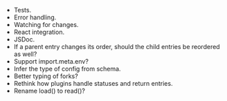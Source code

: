 - Tests.
- Error handling.
- Watching for changes.
- React integration.
- JSDoc.
- If a parent entry changes its order, should the child entries be reordered as well?
- Support import.meta.env?
- Infer the type of config from schema.
- Better typing of forks?
- Rethink how plugins handle statuses and return entries.
- Rename load() to read()?
